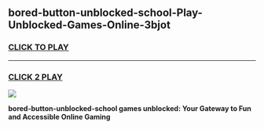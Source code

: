 
## bored-button-unblocked-school-Play-Unblocked-Games-Online-3bjot
<h3>
<a href="https://premium76.site?title=bored-button-unblocked-school&ref=25A">CLICK TO PLAY</a></h3>
<hr>

<h3>
<a href="https://premium76.site?title=bored-button-unblocked-school&ref=25A">CLICK 2 PLAY</a>
  
</h3>

<a href="https://premium76.site?title=bored-button-unblocked-school&ref=25A"><img src="https://clearcache.store/games.png"></a>


**bored-button-unblocked-school games unblocked: Your Gateway to Fun and Accessible Online Gaming**
